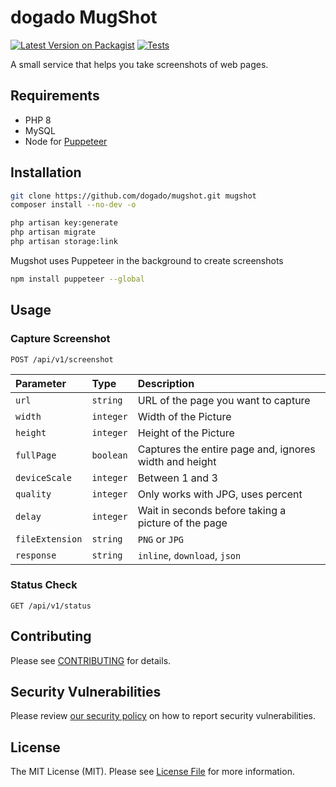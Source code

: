 # dogado MugShot

[![Latest Version on Packagist](https://img.shields.io/packagist/v/dogado/mugshot.svg?style=flat-square)](https://packagist.org/packages/dogado/mugshot)
[![Tests](https://github.com/dogado-group/mugshot/actions/workflows/test.yml/badge.svg)](https://github.com/dogado-group/mugshot/actions/workflows/test.yml)

A small service that helps you take screenshots of web pages.

## Requirements

- PHP 8
- MySQL
- Node for [Puppeteer](https://pptr.dev/)

## Installation

```sh
git clone https://github.com/dogado/mugshot.git mugshot
composer install --no-dev -o

php artisan key:generate
php artisan migrate
php artisan storage:link
```

Mugshot uses Puppeteer in the background to create screenshots

```sh
npm install puppeteer --global
```

## Usage

### Capture Screenshot

```http
POST /api/v1/screenshot
```

| Parameter           | Type       | Description                |
| :------------------ | :--------- | :------------------------- |
| `url`               | `string`   | URL of the page you want to capture |
| `width`             | `integer`  | Width of the Picture |
| `height`            | `integer`  | Height of the Picture |
| `fullPage`          | `boolean`  | Captures the entire page and, ignores width and height |
| `deviceScale`       | `integer`  | Between 1 and 3  |
| `quality`           | `integer`  | Only works with JPG, uses percent |
| `delay`             | `integer`  | Wait in seconds before taking a picture of the page |
| `fileExtension`     | `string`   | `PNG` or `JPG`  |
| `response`          | `string`   | `inline`, `download`, `json` |

### Status Check

```http
GET /api/v1/status
```

## Contributing

Please see [CONTRIBUTING](.github/CONTRIBUTING.md) for details.

## Security Vulnerabilities

Please review [our security policy](../../security/policy) on how to report security vulnerabilities.

## License

The MIT License (MIT). Please see [License File](LICENSE.md) for more information.
